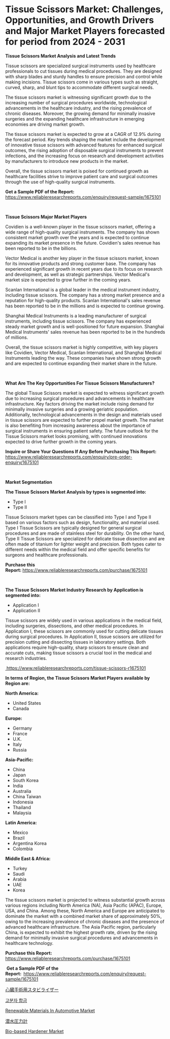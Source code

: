 <p><h1>Tissue Scissors Market: Challenges, Opportunities, and Growth Drivers and Major Market Players forecasted for period from 2024 - 2031</h1></p><p><strong>Tissue Scissors Market Analysis and Latest Trends</strong></p>
<p><p>Tissue scissors are specialized surgical instruments used by healthcare professionals to cut tissues during medical procedures. They are designed with sharp blades and sturdy handles to ensure precision and control while making incisions. Tissue scissors come in various types such as straight, curved, sharp, and blunt tips to accommodate different surgical needs.</p><p>The tissue scissors market is witnessing significant growth due to the increasing number of surgical procedures worldwide, technological advancements in the healthcare industry, and the rising prevalence of chronic diseases. Moreover, the growing demand for minimally invasive surgeries and the expanding healthcare infrastructure in emerging economies are driving market growth.</p><p>The tissue scissors market is expected to grow at a CAGR of 12.9% during the forecast period. Key trends shaping the market include the development of innovative tissue scissors with advanced features for enhanced surgical outcomes, the rising adoption of disposable surgical instruments to prevent infections, and the increasing focus on research and development activities by manufacturers to introduce new products in the market.</p><p>Overall, the tissue scissors market is poised for continued growth as healthcare facilities strive to improve patient care and surgical outcomes through the use of high-quality surgical instruments.</p></p>
<p><strong>Get a Sample PDF of the Report:&nbsp;</strong> <a href="https://www.reliableresearchreports.com/enquiry/request-sample/1675101">https://www.reliableresearchreports.com/enquiry/request-sample/1675101</a></p>
<p>&nbsp;</p>
<p><strong>Tissue Scissors Major Market Players</strong></p>
<p><p>Covidien is a well-known player in the tissue scissors market, offering a wide range of high-quality surgical instruments. The company has shown consistent market growth over the years and is expected to continue expanding its market presence in the future. Covidien's sales revenue has been reported to be in the billions.</p><p>Vector Medical is another key player in the tissue scissors market, known for its innovative products and strong customer base. The company has experienced significant growth in recent years due to its focus on research and development, as well as strategic partnerships. Vector Medical's market size is expected to grow further in the coming years.</p><p>Scanlan International is a global leader in the medical instrument industry, including tissue scissors. The company has a strong market presence and a reputation for high-quality products. Scanlan International's sales revenue has been reported to be in the millions and is expected to continue growing.</p><p>Shanghai Medical Instruments is a leading manufacturer of surgical instruments, including tissue scissors. The company has experienced steady market growth and is well-positioned for future expansion. Shanghai Medical Instruments' sales revenue has been reported to be in the hundreds of millions.</p><p>Overall, the tissue scissors market is highly competitive, with key players like Covidien, Vector Medical, Scanlan International, and Shanghai Medical Instruments leading the way. These companies have shown strong growth and are expected to continue expanding their market share in the future.</p></p>
<p>&nbsp;</p>
<p><strong>What Are The Key Opportunities For Tissue Scissors Manufacturers?</strong></p>
<p><p>The global Tissue Scissors market is expected to witness significant growth due to increasing surgical procedures and advancements in healthcare infrastructure. Key factors driving the market include rising demand for minimally invasive surgeries and a growing geriatric population. Additionally, technological advancements in the design and materials used in tissue scissors are expected to further propel market growth. The market is also benefiting from increasing awareness about the importance of surgical instruments in ensuring patient safety. The future outlook for the Tissue Scissors market looks promising, with continued innovations expected to drive further growth in the coming years.</p></p>
<p><strong>Inquire or Share Your Questions If Any Before Purchasing This Report:</strong> <a href="https://www.reliableresearchreports.com/enquiry/pre-order-enquiry/1675101">https://www.reliableresearchreports.com/enquiry/pre-order-enquiry/1675101</a></p>
<p>&nbsp;</p>
<p><strong>Market Segmentation</strong></p>
<p><strong>The Tissue Scissors Market Analysis by types is segmented into:</strong></p>
<p><ul><li>Type I</li><li>Type II</li></ul></p>
<p><p>Tissue Scissors market types can be classified into Type I and Type II based on various factors such as design, functionality, and material used. Type I Tissue Scissors are typically designed for general surgical procedures and are made of stainless steel for durability. On the other hand, Type II Tissue Scissors are specialized for delicate tissue dissection and are often made of titanium for lighter weight and precision. Both types cater to different needs within the medical field and offer specific benefits for surgeons and healthcare professionals.</p></p>
<p><strong>Purchase this Report:&nbsp;</strong><a href="https://www.reliableresearchreports.com/purchase/1675101">https://www.reliableresearchreports.com/purchase/1675101</a></p>
<p>&nbsp;</p>
<p><strong>The Tissue Scissors Market Industry Research by Application is segmented into:</strong></p>
<p><ul><li>Application I</li><li>Application II</li></ul></p>
<p><p>Tissue scissors are widely used in various applications in the medical field, including surgeries, dissections, and other medical procedures. In Application I, these scissors are commonly used for cutting delicate tissues during surgical procedures. In Application II, tissue scissors are utilized for precision cutting and dissecting tissues in laboratory settings. Both applications require high-quality, sharp scissors to ensure clean and accurate cuts, making tissue scissors a crucial tool in the medical and research industries.</p></p>
<p><a href="https://www.reliableresearchreports.com/tissue-scissors-r1675101">&nbsp;https://www.reliableresearchreports.com/tissue-scissors-r1675101</a></p>
<p><strong>In terms of Region, the Tissue Scissors Market Players available by Region are:</strong></p>
<p>
    <p> <strong> North America: </strong>
        <ul>
            <li>United States</li>
            <li>Canada</li>
        </ul>
        </p> 
    <p> <strong> Europe: </strong>
        <ul>
            <li>Germany</li>
            <li>France</li>
            <li>U.K.</li>
            <li>Italy</li>
            <li>Russia</li>
        </ul>
        </p> 
    <p> <strong> Asia-Pacific: </strong>
        <ul>
            <li>China</li>
            <li>Japan</li>
            <li>South Korea</li>
            <li>India</li>
            <li>Australia</li>
            <li>China Taiwan</li>
            <li>Indonesia</li>
            <li>Thailand</li>
            <li>Malaysia</li>
        </ul>
        </p> 
    <p> <strong> Latin America: </strong>
        <ul>
            <li>Mexico</li>
            <li>Brazil</li>
            <li>Argentina Korea</li>
            <li>Colombia</li>
        </ul>
        </p> 
    <p> <strong> Middle East & Africa: </strong>
        <ul>
            <li>Turkey</li>
            <li>Saudi</li>
            <li>Arabia</li>
            <li>UAE</li>
            <li>Korea</li>
        </ul>
    </p>
    </p>
<p><p>The tissue scissors market is projected to witness substantial growth across various regions including North America (NA), Asia Pacific (APAC), Europe, USA, and China. Among these, North America and Europe are anticipated to dominate the market with a combined market share of approximately 50%, owing to the increasing prevalence of chronic diseases and the presence of advanced healthcare infrastructure. The Asia Pacific region, particularly China, is expected to exhibit the highest growth rate, driven by the rising demand for minimally invasive surgical procedures and advancements in healthcare technology.</p></p>
<p><strong>Purchase this Report: </strong><a href="https://www.reliableresearchreports.com/purchase/1675101">https://www.reliableresearchreports.com/purchase/1675101</a></p>
<p>&nbsp;<strong>Get a Sample PDF of the Report:&nbsp;&nbsp;</strong><a href="https://www.reliableresearchreports.com/enquiry/request-sample/1675101">https://www.reliableresearchreports.com/enquiry/request-sample/1675101</a></p>
<p><strong></strong></p>
<p><p><a href="https://medium.com/@elmoray21/%E5%BF%83%E8%87%93%E6%89%8B%E8%A1%93%E5%AE%89%E5%AE%9A%E5%89%A4%E5%B8%82%E5%A0%B4-%E5%B8%82%E5%A0%B4cagr-%E5%B8%82%E5%A0%B4%E3%83%88%E3%83%AC%E3%83%B3%E3%83%89-%E3%81%8A%E3%82%88%E3%81%B3%E6%88%90%E9%95%B7%E6%88%A6%E7%95%A5%E3%81%AB%E5%AF%BE%E3%81%99%E3%82%8B%E6%B4%9E%E5%AF%9F-422b4ca39034">心臓手術用スタビライザー</a></p><p><a href="https://github.com/garnett961902/Market-Research-Report-List-1/blob/main/5145053101321.md">고분자 합금</a></p><p><a href="https://github.com/MyrtisWest1/Market-Research-Report-List-1/blob/main/renewable-materials-in-automotive-market.md">Renewable Materials In Automotive Market</a></p><p><a href="https://github.com/LizaHeller2023/Market-Research-Report-List-1/blob/main/4299108107241.md">潜水圧力計</a></p><p><a href="https://github.com/brenzgnarento/Market-Research-Report-List-2/blob/main/bio-based-hardener-market.md">Bio-based Hardener Market</a></p></p>